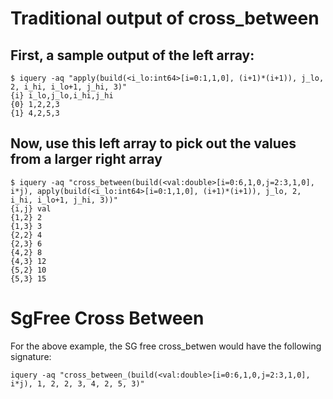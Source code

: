 

# Traditional output of cross_between

## First, a sample output of the left array:
```
$ iquery -aq "apply(build(<i_lo:int64>[i=0:1,1,0], (i+1)*(i+1)), j_lo, 2, i_hi, i_lo+1, j_hi, 3)"
{i} i_lo,j_lo,i_hi,j_hi
{0} 1,2,2,3
{1} 4,2,5,3
```

## Now, use this left array to pick out the values from a larger right array
```
$ iquery -aq "cross_between(build(<val:double>[i=0:6,1,0,j=2:3,1,0], i*j), apply(build(<i_lo:int64>[i=0:1,1,0], (i+1)*(i+1)), j_lo, 2, i_hi, i_lo+1, j_hi, 3))"
{i,j} val
{1,2} 2
{1,3} 3
{2,2} 4
{2,3} 6
{4,2} 8
{4,3} 12
{5,2} 10
{5,3} 15

```

# SgFree Cross Between 

For the above example, the SG free cross_betwen would have the following signature:

```
iquery -aq "cross_between_(build(<val:double>[i=0:6,1,0,j=2:3,1,0], i*j), 1, 2, 2, 3, 4, 2, 5, 3)" 
```
